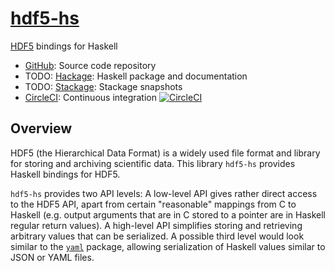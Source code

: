 # [hdf5-hs](https://github.com/eschnett/hdf5-hs)

[HDF5](https://www.hdfgroup.org) bindings for Haskell

* [GitHub](https://github.com/eschnett/hdf5-hs): Source code repository
* TODO: [Hackage](http://hackage.haskell.org/package/hdf5-hs): Haskell
  package and documentation
* TODO: [Stackage](https://www.stackage.org/package/hdf5-hs): Stackage
  snapshots
* [CircleCI](https://circleci.com/gh/eschnett/hdf5-hs): Continuous
  integration
  [![CircleCI](https://circleci.com/gh/eschnett/hdf5-hs.svg?style=svg)](https://circleci.com/gh/eschnett/hdf5-hs)



## Overview

HDF5 (the Hierarchical Data Format) is a widely used file format and
library for storing and archiving scientific data. This library
`hdf5-hs` provides Haskell bindings for HDF5.

`hdf5-hs` provides two API levels: A low-level API gives rather direct
access to the HDF5 API, apart from certain "reasonable" mappings from
C to Haskell (e.g. output arguments that are in C stored to a pointer
are in Haskell regular return values). A high-level API simplifies
storing and retrieving arbitrary values that can be serialized. A
possible third level would look similar to the
[`yaml`](https://github.com/snoyberg/yaml) package, allowing
serialization of Haskell values similar to JSON or YAML files.
